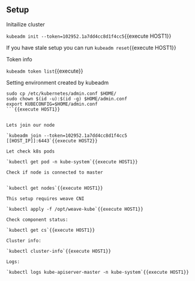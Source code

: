

## Setup

Initailize cluster

`kubeadm init --token=102952.1a7dd4cc8d1f4cc5`{{execute HOST1}}

If you have stale setup you can run `kubeadm reset`{{execute HOST1}}

Token info 

`kubeadm token list`{{execute}}

Setting environment created by kubeadm

```
sudo cp /etc/kubernetes/admin.conf $HOME/
sudo chown $(id -u):$(id -g) $HOME/admin.conf
export KUBECONFIG=$HOME/admin.conf
```{{execute HOST1}}


Lets join our node

`kubeadm join --token=102952.1a7dd4cc8d1f4cc5 [[HOST_IP]]:6443`{{execute HOST2}}

Let check k8s pods

`kubectl get pod -n kube-system`{{execute HOST1}}

Check if node is connected to master


`kubectl get nodes`{{execute HOST1}}

This setup requires weave CNI 

`kubectl apply -f /opt/weave-kube`{{execute HOST1}}

Check component status:

`kubectl get cs`{{execute HOST1}}

Cluster info:

`kubectl cluster-info`{{execute HOST1}}

Logs:

`kubectl logs kube-apiserver-master -n kube-system`{{execute HOST1}}
